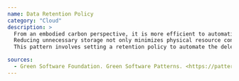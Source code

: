 ```yaml
---
name: Data Retention Policy
category: "Cloud"
description: >
  From an embodied carbon perspective, it is more efficient to automatically delete unused storage resources to optimize hardware usage. 
  Reducing unnecessary storage not only minimizes physical resource consumption but also ensures that the storage layer remains aligned with task requirements.
  This pattern involves setting a retention policy to automate the deletion of unused or outdated data based on predefined business needs. Not having such a policy will make it more difficult and bring more overhead for manually deleting idle resources.

sources:
  - Green Software Foundation. Green Software Patterns. <https://patterns.greensoftware.foundation>
---
```

